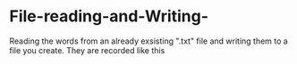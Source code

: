 # File-reading-and-Writing-
Reading the words from an already exsisting ".txt" file and writing them to a file you create.
They are recorded like this 

<word and frequency of the given word>

